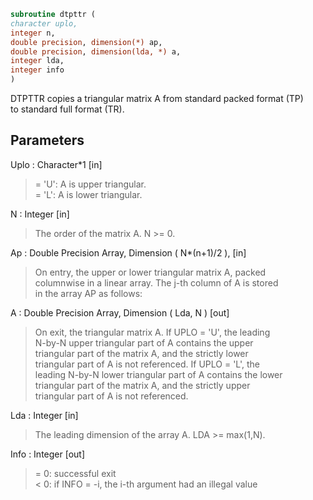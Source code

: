 ```fortran  
subroutine dtpttr (  
character uplo,  
integer n,  
double precision, dimension(*) ap,  
double precision, dimension(lda, *) a,  
integer lda,  
integer info  
)  
```  
  
DTPTTR copies a triangular matrix A from standard packed format (TP)  
to standard full format (TR).  
  
## Parameters  
Uplo : Character*1 [in]  
> = 'U':  A is upper triangular.  
> = 'L':  A is lower triangular.  
  
N : Integer [in]  
> The order of the matrix A. N >= 0.  
  
Ap : Double Precision Array, Dimension ( N*(n+1)/2 ), [in]  
> On entry, the upper or lower triangular matrix A, packed  
> columnwise in a linear array. The j-th column of A is stored  
> in the array AP as follows:  
  
A : Double Precision Array, Dimension ( Lda, N ) [out]  
> On exit, the triangular matrix A.  If UPLO = 'U', the leading  
> N-by-N upper triangular part of A contains the upper  
> triangular part of the matrix A, and the strictly lower  
> triangular part of A is not referenced.  If UPLO = 'L', the  
> leading N-by-N lower triangular part of A contains the lower  
> triangular part of the matrix A, and the strictly upper  
> triangular part of A is not referenced.  
  
Lda : Integer [in]  
> The leading dimension of the array A.  LDA >= max(1,N).  
  
Info : Integer [out]  
> = 0:  successful exit  
> < 0:  if INFO = -i, the i-th argument had an illegal value  
  
